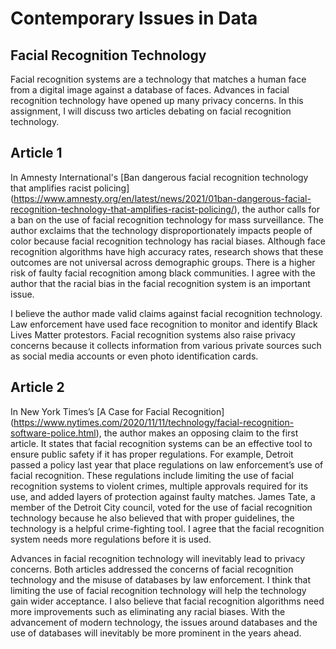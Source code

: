 # Contemporary Issues in Data

## Facial Recognition Technology

Facial recognition systems are a technology that matches a human face from a digital image against a database of faces. Advances in facial recognition technology have opened up many privacy concerns. In this assignment, I will discuss two articles debating on facial recognition technology.


## Article 1

In Amnesty International's [Ban dangerous facial recognition technology that amplifies racist policing] (https://www.amnesty.org/en/latest/news/2021/01ban-dangerous-facial-recognition-technology-that-amplifies-racist-policing/), the author calls for a ban on the use of facial recognition technology for mass surveillance. The author exclaims that the technology disproportionately impacts people of color because facial recognition technology has racial biases. Although face recognition algorithms have high accuracy rates, research shows that these outcomes are not universal across demographic groups. There is a higher risk of faulty facial recognition among black communities. I agree with the author that the racial bias in the facial recognition system is an important issue. 

I believe the author made valid claims against facial recognition technology. Law enforcement have used face recognition to monitor and identify Black Lives Matter protestors. Facial recognition systems also raise privacy concerns because it collects information from various private sources such as social media accounts or even photo identification cards. 

## Article 2

In New York Times’s [A Case for Facial Recognition] (https://www.nytimes.com/2020/11/11/technology/facial-recognition-software-police.html), the author makes an opposing claim to the first article. It states that facial recognition systems can be an effective tool to ensure public safety if it has proper regulations. For example, Detroit passed a policy last year that place regulations on law enforcement’s use of facial recognition. These regulations include limiting the use of facial recognition systems to violent crimes, multiple approvals required for its use, and added layers of protection against faulty matches. James Tate, a member of the Detroit City council, voted for the use of facial recognition technology because he also believed that with proper guidelines, the technology is a helpful crime-fighting tool. I agree that the facial recognition system needs more regulations before it is used. 

Advances in facial recognition technology will inevitably lead to privacy concerns. Both articles addressed the concerns of facial recognition technology and the misuse of databases by law enforcement. I think that limiting the use of facial recognition technology will help the technology gain wider acceptance.  I also believe that facial recognition algorithms need more improvements such as eliminating any racial biases. With the advancement of modern technology, the issues around databases and the use of databases will inevitably be more prominent in the years ahead.


